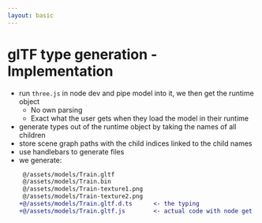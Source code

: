 ```yaml
---
layout: basic
---
```


# glTF type generation - Implementation

<v-clicks>

- run `three.js` in node dev and pipe model into it, we then get the runtime object
  - <ant-design-smile-filled class="text-green-400" /> No own parsing
  - <ant-design-smile-filled class="text-green-400" /> Exact what the user gets when they load the model in their runtime
- generate types out of the runtime object by taking the names of all children
- store scene graph paths with the child indices linked to the child names
- use handlebars to generate files
- we generate:
  ```diff
   @/assets/models/Train.gltf
   @/assets/models/Train.bin
   @/assets/models/Train-texture1.png
   @/assets/models/Train-texture2.png
  +@/assets/models/Train.gltf.d.ts      <- the typing
  +@/assets/models/Train.gltf.js        <- actual code with node get helper function and model graph representation
  ```

</v-clicks>
